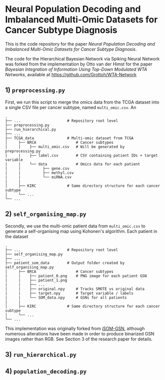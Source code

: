 Neural Population Decoding and Imbalanced Multi-Omic Datasets for Cancer Subtype Diagnosis
============================   
This is the code repository for the paper *Neural Population Decoding and Imbalanced Multi-Omic Datasets for Cancer Subtype Diagnosis*.

The code for the Hierarchical Bayesian Network via Spiking Neural Network was forked from the implementation by Otto van der Himst for the paper *Bayesian Integration of Information Using Top-Down Modulated WTA Networks*, available at https://github.com/Grottoh/WTA-Network

## 1)  `preprocessing.py`
First, we run this script to merge the omics data from the TCGA dataset into a single CSV file per cancer subtype, named `multi_omic.csv`. An 

    .
    ├── ...                     # Repository root level
    ├── preprocessing.py        
    ├── run_hierarchical.py
    ├── ...                
    ├── TCGA_data               # Multi-omic dataset from TCGA
    │     ├── BRCA                  # Cancer subtypes
    |     |    ├── multi_omic.csv   # Will be generated by preprocessing.py
    |     |    ├── label.csv        # CSV containing patient IDs + target variable
    |     |    └── data             # Omics data for each patient
    |     |          ├── gene.csv
    |     |          ├── methyl.csv
    |     |          └── miRNA.csv
    |     |          
    │     ├── KIRC              # Same directory structure for each cancer subtype       
    │     └── ...                
    └── ...


## 2)  `self_organising_map.py`
Secondly, we use the multi-omic patient data from `multi_omic.csv` to generate a self-organising map using Kohonen's algorithm. Each patient in the dataset 

    .
    ├── ...                     # Repository root level
    ├── self_organising_map.py        
    ├── ...                
    ├── patient_som_data        # Output folder created by self_organising_map.py
    │     ├── BRCA                  # Cancer subtypes
    |     |    ├── patient_0.png    # PNG image for each patient GSN
    |     |    ├── patient_1.png    
    |     |    ├── ...  
    |     |    ├── original.npy     # Tracks SMOTE vs original data
    |     |    ├── target.npy       # Target variable / labels
    |     |    └── SOM_data.npy     # GSNs for all patients
    |     |          
    │     ├── KIRC              # Same directory structure for each cancer subtype       
    │     └── ...                
    └── ...


This implementation was originally forked from [iSOM-GSN](https://github.com/NaziaFatima/iSOM_GSN), although numerous alterations have been made in order to produce binarized GSN images rather than RGB. See Section 3 of the research paper for details.


## 3)  `run_hierarchical.py`


## 4) `population_decoding.py`

[1]: TCGA
[2]: https://github.com/NaziaFatima/iSOM_GSN
[3]: https://github.com/grottoh/wta-network